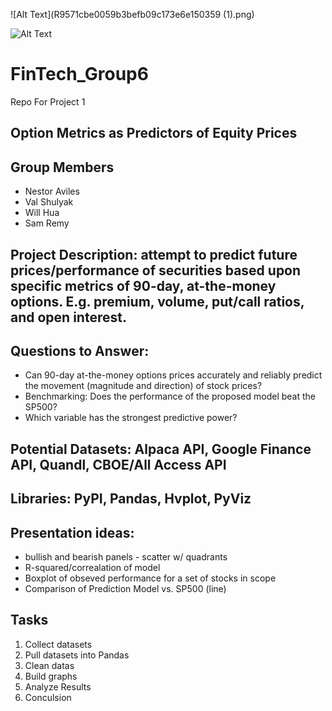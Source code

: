 ![Alt Text](R9571cbe0059b3befb09c173e6e150359 (1).png)

![Alt Text](https://picpedia.org/finance/images/stock-options.jpg)

# FinTech_Group6
Repo For Project 1

## Option Metrics as Predictors of Equity Prices

## Group Members
* Nestor Aviles
* Val Shulyak
* Will Hua
* Sam Remy

## Project Description: attempt to predict future prices/performance of securities based upon specific metrics of 90-day, at-the-money options. E.g. premium, volume, put/call ratios, and open interest. 

## Questions to Answer: 
* Can 90-day at-the-money options prices accurately and reliably predict the movement (magnitude and direction) of stock prices? 
* Benchmarking: Does the performance of the proposed model beat the SP500? 
* Which variable has the strongest predictive power?

## Potential Datasets: Alpaca API, Google Finance API, Quandl, CBOE/All Access API

## Libraries: PyPI, Pandas, Hvplot, PyViz

## Presentation ideas: 
* bullish and bearish panels - scatter w/ quadrants
* R-squared/correalation of model
* Boxplot of obseved performance for a set of stocks in scope
* Comparison of Prediction Model vs. SP500 (line)

## Tasks
1) Collect datasets
2) Pull datasets into Pandas
3) Clean datas
4) Build graphs
5) Analyze Results
6) Conculsion
